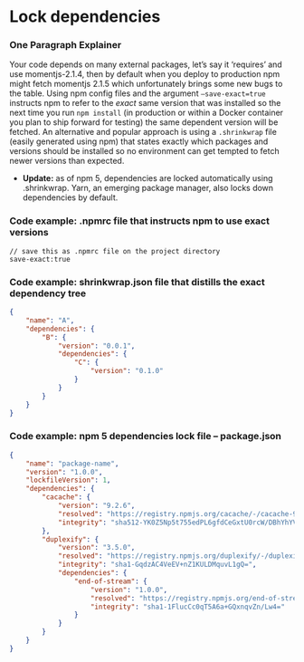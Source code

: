 # Lock dependencies



### One Paragraph Explainer

Your code depends on many external packages, let’s say it ‘requires’ and use momentjs-2.1.4, then by default when you deploy to production npm might fetch momentjs 2.1.5 which unfortunately brings some new bugs to the table. Using npm config files and the argument ```–save-exact=true``` instructs npm to refer to the *exact* same version that was installed so the next time you run ```npm install``` (in production or within a Docker container you plan to ship forward for testing) the same dependent version will be fetched. An alternative and popular approach is using a `.shrinkwrap` file (easily generated using npm) that states exactly which packages and versions should be installed so no environment can get tempted to fetch newer versions than expected.

* **Update:** as of npm 5, dependencies are locked automatically using .shrinkwrap. Yarn, an emerging package manager, also locks down dependencies by default.



### Code example: .npmrc file that instructs npm to use exact versions

```npmrc
// save this as .npmrc file on the project directory
save-exact:true
```



### Code example: shrinkwrap.json file that distills the exact dependency tree

```json
{
    "name": "A",
    "dependencies": {
        "B": {
            "version": "0.0.1",
            "dependencies": {
                "C": {
                    "version": "0.1.0"
                }
            }
        }
    }
}
```



### Code example: npm 5 dependencies lock file – package.json

```json
{
    "name": "package-name",
    "version": "1.0.0",
    "lockfileVersion": 1,
    "dependencies": {
        "cacache": {
            "version": "9.2.6",
            "resolved": "https://registry.npmjs.org/cacache/-/cacache-9.2.6.tgz",
            "integrity": "sha512-YK0Z5Np5t755edPL6gfdCeGxtU0rcW/DBhYhYVDckT+7AFkCCtedf2zru5NRbBLFk6e7Agi/RaqTOAfiaipUfg=="
        },
        "duplexify": {
            "version": "3.5.0",
            "resolved": "https://registry.npmjs.org/duplexify/-/duplexify-3.5.0.tgz",
            "integrity": "sha1-GqdzAC4VeEV+nZ1KULDMquvL1gQ=",
            "dependencies": {
                "end-of-stream": {
                    "version": "1.0.0",
                    "resolved": "https://registry.npmjs.org/end-of-stream/-/end-of-stream-1.0.0.tgz",
                    "integrity": "sha1-1FlucCc0qT5A6a+GQxnqvZn/Lw4="
                }
            }
        }
    }
}
```
